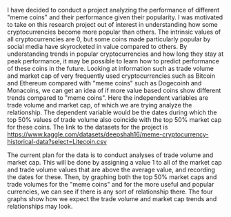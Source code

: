 
I have decided to conduct a project analyzing the performance of different "meme coins" and their performance given their popularity. I was motivated to take on this research project out of interest in understanding how some cryptocurrencies become more popular than others. The intrinsic values of all cryptocurrencies are 0, but some coins made particularly popular by social media have skyrocketed in value compared to others. By understanding trends in popular cryptocurrencies and how long they stay at peak performance, it may be possible to learn how to predict performance of these coins in the future. Looking at information such as trade volume and market cap of very frequently used cryptocurrencies such as Bitcoin and Ethereum compared with "meme coins" such as Dogecoinh and Monacoins, we can get an idea of if more value based coins show different trends compared to "meme coins". Here the independent variables are trade volume and market cap, of which we are trying analyze the relationship. The dependent variable would be the dates during which the top 50% values of trade volume also coincide with the top 50% market cap for these coins. The link to the datasets for the project is https://www.kaggle.com/datasets/deepshah16/meme-cryptocurrency-historical-data?select=Litecoin.csv

The current plan for the data is to conduct analyses of trade volume and market cap. This will be done by assigning a value 1 to all of the market cap and trade volume values that are above the average value, and recording the dates for these. Then, by graphing both the top 50% market caps and trade volumes for the "meme coins" and for the more useful and popular currencies, we can see if there is any sort of relationship there. The four graphs show how we expect the trade volume and market cap trends and relationships may look.

